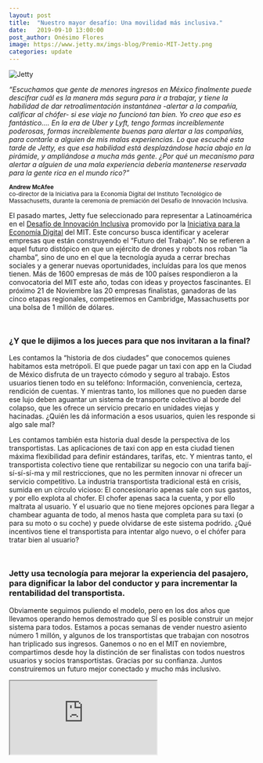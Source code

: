 ```yaml
---
layout: post
title:  "Nuestro mayor desafío: Una movilidad más inclusiva."
date:   2019-09-10 13:00:00
post_author: Onésimo Flores
image: https://www.jetty.mx/imgs-blog/Premio-MIT-Jetty.png
categories: update
---
```

![Jetty]({{site.baseurl}}/imgs-blog/Premio-MIT-Jetty.png)

<i>“Escuchamos que gente de menores ingresos en México finalmente puede descifrar cuál es la manera más segura para ir a trabajar, y tiene la habilidad de dar retroalimentación instantánea -alertar a la compañía, calificar al chófer- si ese viaje no funcionó tan bien. Yo creo que eso es fantástico…. En la era de Uber y Lyft, tengo formas increíblemente poderosas, formas increíblemente buenas para alertar a las compañías, para contarle a alguien de mis malas experiencias. Lo que escuché esta tarde de Jetty, es que esa habilidad está desplazándose hacia abajo en la pirámide, y ampliándose a mucha más gente. ¿Por qué un mecanismo para alertar a alguien de una mala experiencia debería mantenerse reservada para la gente rica en el mundo rico?”</i>

<small>
 <b>Andrew McAfee</b><br>
  co-director de la Iniciativa para la Economía Digital del Instituto Tecnológico de Massachusetts, durante la ceremonia de premiación del Desafío de Innovación Inclusiva.
</small>

El pasado martes, Jetty fue seleccionado para representar a Latinoamérica en el [Desafío de Innovación Inclusiva][mit] promovido por la [Iniciativa para la Economía Digital][economia] del MIT. Este concurso busca identificar y acelerar empresas que están construyendo el “Futuro del Trabajo”. No se refieren a aquel futuro distópico en que un ejército de drones y robots nos roban “la chamba”, sino de uno en el que la tecnología ayuda a cerrar brechas sociales y a generar nuevas oportunidades, incluídas para los que menos tienen. Más de 1600 empresas de más de 100 países respondieron a la convocatoria del MIT este año, todas con ideas y proyectos fascinantes. El próximo 21 de Noviembre las 20 empresas finalistas, ganadoras de las cinco etapas regionales, competiremos en Cambridge, Massachusetts por una bolsa de 1 millón de dólares.

<h3 style="margin-top: 50px;">¿Y que le dijimos a los jueces para que nos invitaran a la final?</h3>
Les contamos la “historia de dos ciudades” que conocemos quienes habitamos esta metrópoli. El que puede pagar un taxi con app en la Ciudad de México disfruta de un trayecto cómodo y seguro al trabajo. Estos usuarios tienen todo en su teléfono: Información, conveniencia, certeza, rendición de cuentas. Y mientras tanto, los millones que no pueden darse ese lujo deben aguantar un sistema de transporte colectivo al borde del colapso, que les ofrece un servicio precario en unidades viejas y hacinadas. ¿Quién les dá información a esos usuarios, quien les responde si algo sale mal?

Les contamos también esta historia dual desde la perspectiva de los transportistas. Las aplicaciones de taxi con app en esta ciudad tienen máxima flexibilidad para definir estándares, tarifas, etc. Y mientras tanto, el transportista colectivo tiene que rentabilizar su negocio con una tarifa bají-sí-sí-sí-ma y mil restricciones, que no les permiten innovar ni ofrecer un servicio competitivo. La industria transportista tradicional está en crisis, sumida en un círculo vicioso: El concesionario apenas sale con sus gastos, y por ello explota al chofer. El chofer apenas saca la cuenta, y por ello maltrata al usuario. Y el usuario que no tiene mejores opciones para llegar a chambear aguanta de todo, al menos hasta que completa para su taxi (o para su moto o su coche) y puede olvidarse de este sistema podrido. ¿Qué incentivos tiene el transportista para intentar algo nuevo, o el chófer para tratar bien al usuario?

<h3 style="margin-top: 50px;">Jetty usa tecnología para mejorar la experiencia del pasajero, para dignificar la labor del conductor y para incrementar la rentabilidad del transportista.</h3>

Obviamente seguimos puliendo el modelo, pero en los dos años que llevamos operando hemos demostrado que SÍ es posible construir un mejor sistema para todos. Estamos a pocas semanas de vender nuestro asiento número 1 millón, y algunos de los transportistas que trabajan con nosotros han triplicado sus ingresos. Ganemos o no en el MIT en noviembre, compartimos desde hoy la distinción de ser finalistas con todos nuestros usuarios y socios transportistas. Gracias por su confianza. Juntos construiremos un futuro mejor conectado y mucho más inclusivo.

<div class="embed-responsive embed-responsive-4by3">
  <iframe class="embed-responsive-item" src="https://drive.google.com/file/d/1_NjFZm3-Rj26kMiKtLDT5O3LXxeuvFdY/preview"></iframe>
</div>

[mit]:https://www.mitinclusiveinnovation.com/
[economia]:http://ide.mit.edu/

